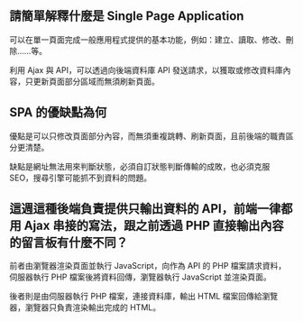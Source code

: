 ## 請簡單解釋什麼是 Single Page Application
可以在單一頁面完成一般應用程式提供的基本功能，例如：建立、讀取、修改、刪除......等。

利用 Ajax 與 API，可以透過向後端資料庫 API 發送請求，以獲取或修改資料庫內容，只更新頁面部分區域而無須刷新頁面。

## SPA 的優缺點為何
優點是可以只修改頁面部分內容，而無須重複跳轉、刷新頁面，且前後端的職責區分更清楚。

缺點是網址無法用來判斷狀態，必須自訂狀態判斷傳輸的成敗，也必須克服 SEO，搜尋引擎可能抓不到資料的問題。

## 這週這種後端負責提供只輸出資料的 API，前端一律都用 Ajax 串接的寫法，跟之前透過 PHP 直接輸出內容的留言板有什麼不同？
前者由瀏覽器渲染頁面並執行 JavaScript，向作為 API 的 PHP 檔案請求資料，伺服器執行 PHP 檔案後將資料回傳，瀏覽器執行 JavaScript 並渲染頁面。

後者則是由伺服器執行 PHP 檔案，連接資料庫，輸出 HTML 檔案回傳給瀏覽器，瀏覽器只負責渲染輸出完成的 HTML。